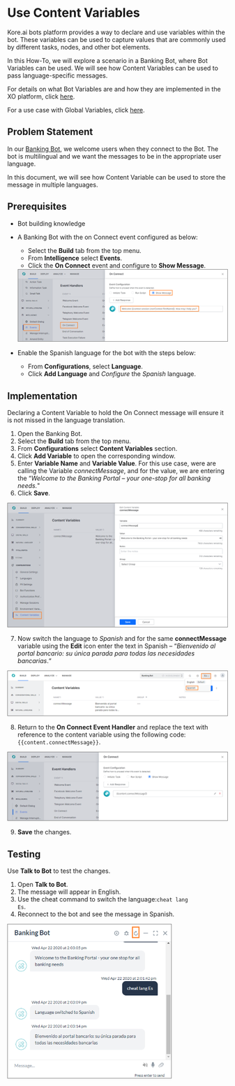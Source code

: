# Use Content Variables

Kore.ai bots platform provides a way to declare and use variables within the bot. These variables can be used to capture values that are commonly used by different tasks, nodes, and other bot elements.

In this How-To, we will explore a scenario in a Banking Bot, where Bot Variables can be used. We will see how Content Variables can be used to pass language-specific messages.

For details on what Bot Variables are and how they are implemented in the XO platform, click <a href="https://developer.kore.ai/docs/bots/bot-settings/bot-management/using-bot-variables/" target="_blank">here</a>. 

For a use case with Global Variables, click <a href="https://developer.kore.ai/docs/bots/how-tos/how-to-use-content-variables/" target="_blank">here</a>.

## Problem Statement

In our <a href="https://developer.kore.ai/docs/bots/how-tos/creating-a-banking-bot/" target="_blank">Banking Bot</a>, we welcome users when they connect to the Bot. The bot is multilingual and we want the messages to be in the appropriate user language.

In this document, we will see how Content Variable can be used to store the message in multiple languages.

## Prerequisites

* Bot building knowledge
* A Banking Bot with the on Connect event configured as below:
    * Select the **Build** tab from the top menu.
    * From **Intelligence** select **Events**.
    * Click the **On Connect** event and configure to **Show Message**.
    <img src="../deploy-the-assistant/images/show-message.png" alt="show message" title="show message" style="border: 1px solid gray; zoom:75%;">

* Enable the Spanish language for the bot with the steps below:
    * From **Configurations**, select **Language**.
    * Click **Add Language** and _Configure_ the _Spanish_ language.

## Implementation

Declaring a Content Variable to hold the On Connect message will ensure it is not missed in the language translation.

1. Open the Banking Bot.
2. Select the **Build** tab from the top menu.
3. From **Configurations** select **Content Variables** section.
4. Click **Add Variable** to open the corresponding window.
5. Enter **Variable Name** and **Variable Value**. For this use case, were are calling the Variable _connectMessage_, and for the value, we are entering the “_Welcome to the Banking Portal – your one-stop for all banking needs._"
6. Click **Save**.
<img src="../deploy-the-assistant/images/configure-content-variable.png" alt="configure content variable" title="configure content variable" style="border: 1px solid gray; zoom:75%;">

7. Now switch the language to _Spanish_ and for the same **connectMessage** variable using the **Edit** icon enter the text in Spanish – “_Bienvenido al portal bancario: su única parada para todas las necesidades bancarias_.“
<img src="../deploy-the-assistant/images/switch-language-to-spanish.png" alt="switch language to spanish" title="switch language to spanish" style="border: 1px solid gray; zoom:75%;">

8. Return to the **On Connect Event Handler** and replace the text with reference to the content variable using the following code: <code>{{content.connectMessage}}</code>.
<img src="../deploy-the-assistant/images/on-connect-event-handlers.png" alt="on connect event handlers" title="on connect event handlers" style="border: 1px solid gray; zoom:75%;">

9. **Save** the changes.

## Testing

Use **Talk to Bot** to test the changes.

1. Open **Talk to Bot**.
2. The message will appear in English.
3. Use the cheat command to switch the language:<code>cheat lang Es</code>.
4. Reconnect to the bot and see the message in Spanish.
<img src="../deploy-the-assistant/images/test-content-variable-banking-bot.png" alt="test content variable" title="test content variable" style="border: 1px solid gray; zoom:75%;">
